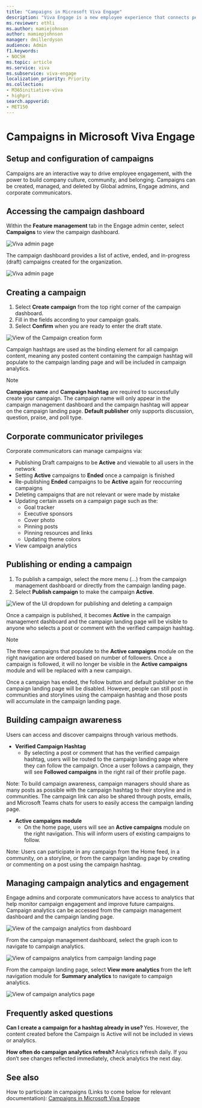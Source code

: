 ```yaml
---
title: "Campaigns in Microsoft Viva Engage"
description: "Viva Engage is a new employee experience that connects people across the company—wherever and whenever they work—so that everyone is included and engaged."
ms.reviewer: ethli
ms.author: mamiejohnson
author: mamiepjohnson
manager: dmillerdyson
audience: Admin
f1.keywords:
- NOCSH
ms.topic: article
ms.service: viva
ms.subservice: viva-engage
localization_priority: Priority
ms.collection:  
- M365initiative-viva
- highpri
search.appverid:
- MET150
---
```


# Campaigns in Microsoft Viva Engage 

## Setup and configuration of campaigns 

Campaigns are an interactive way to drive employee engagement, with the power to build company culture, community, and belonging. Campaigns can be created, managed, and deleted by Global admins, Engage admins, and corporate communicators. 

## Accessing the campaign dashboard 

Within the **Feature management** tab in the Engage admin center, select **Campaigns** to view the campaign dashboard.  

![Viva admin page](/Viva/media/engage/campaigns/create-campaign-admin-portal.png)
 
The campaign dashboard provides a list of active, ended, and in-progress (draft) campaigns created for the organization.  

![Viva admin page](/Viva/media/engage/campaigns/create-campaign-button.png)

## Creating a campaign 

1. Select **Create campaign** from the top right corner of the campaign dashboard. 
2. Fill in the fields according to your campaign goals. 
3. Select **Confirm** when you are ready to enter the draft state. 

![View of the Campaign creation form](/Viva/media/engage/campaigns/create-campaign-new-campaign-modal.png)

Campaign hashtags are used as the binding element for all campaign content, meaning any posted content containing the campaign hashtag will populate to the campaign landing page and will be included in campaign analytics.  

> [!NOTE]
> **Campaign name** and **Campaign hashtag** are required to successfully create your campaign. The campaign name will only appear in the campaign management dashboard and the campaign hashtag will appear on the campaign landing page. **Default publisher** only supports discussion, question, praise, and poll type.

## Corporate communicator privileges

Corporate communicators can manage campaigns via:
- Publishing Draft campaigns to be **Active** and viewable to all users in the network
- Setting **Active** campaigns to **Ended** once a campaign is finished
- Re-publishing **Ended** campaigns to be **Active** again for reoccurring campaigns
- Deleting campaigns that are not relevant or were made by mistake
- Updating certain assets on a campaign page such as the:
    - Goal tracker  
    - Executive sponsors
    - Cover photo
    - Pinning posts
    - Pinning resources and links
    - Updating theme colors
- View campaign analytics

## Publishing or ending a campaign

1. To publish a campaign, select the more menu (…) from the campaign management dashboard or directly from the campaign landing page.
2. Select **Publish campaign** to make the campaign **Active**.

![View of the UI dropdown for publishing and deleting a campaign](/Viva/media/engage/campaigns/publish-from-dashboard.png)

Once a campaign is published, it becomes **Active** in the campaign management dashboard and the campaign landing page will be visible to anyone who selects a post or comment with the verified campaign hashtag. 

 

> [!NOTE]
> The three campaigns that populate to the **Active campaigns** module on the right navigation are ordered based on number of followers. Once a campaign is followed, it will no longer be visible in the **Active campaigns** module and will be replaced with a new campaign.  

Once a campaign has ended, the follow button and default publisher on the campaign landing page will be disabled. However, people can still post in communities and storylines using the campaign hashtag and those posts will accumulate in the campaign landing page.

## Building campaign awareness  

Users can access and discover campaigns through various methods.  

- **Verified Campaign Hashtag**
    - By selecting a post or comment that has the verified campaign hashtag, users will be routed to the campaign landing page where they can follow the campaign. Once a user follows a campaign, they will see **Followed campaigns** in the right rail of their profile page.  

Note: To build campaign awareness, campaign managers should share as many posts as possible with the campaign hashtag to their storyline and in communities. The campaign link can also be shared through posts, emails, and Microsoft Teams chats for users to easily access the campaign landing page. 

- **Active campaigns module**
    - On the home page, users will see an **Active campaigns** module on the right navigation. This will inform users of existing campaigns to follow.  

Note: Users can participate in any campaign from the Home feed, in a community, on a storyline, or from the campaign landing page by creating or commenting on a post using the campaign hashtag.

## Managing campaign analytics and engagement

Engage admins and corporate communicators have access to analytics that help monitor campaign engagement and improve future campaigns. Campaign analytics can be accessed from the campaign management dashboard and the campaign landing page.  

![View of the campaign analytics from dashboard](/Viva/media/engage/campaigns/manage-campaign-analytics-from-dashboard.png)

From the campaign management dashboard, select the graph icon to navigate to campaign analytics.

![View of campaigns analytics from campaign landing page](/Viva/media/engage/campaigns/manage-campaign-analytics-from-lp.png)

From the campaign landing page, select **View more analytics** from the left navigation module for **Summary analytics** to navigate to campaign analytics.

![View of campaign analytics page](/Viva/media/engage/campaigns/campaign-analytics-updated.png)

 
## Frequently asked questions

**Can I create a campaign for a hashtag already in use?** Yes. However, the content created before the Campaign is Active will not be included in views or analytics.  

**How often do campaign analytics refresh?** Analytics refresh daily. If you don’t see changes reflected immediately, check analytics the next day.   

## See also 
How to participate in campaigns (Links to come below for relevant documentation): [Campaigns in Microsoft Viva Engage](https://support.microsoft.com/en-us/topic/getting-started-with-microsoft-viva-engage-729f9fce-3aa6-4478-888c-a1543918c284)
<!-- 
[Yammer administration documentation](/yammer/)

[Yammer adoption center](https://adoption.microsoft.com/yammer/)

[Yammer help & learning](https://support.microsoft.com/yammer)

>